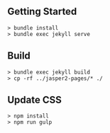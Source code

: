## Getting Started

```
> bundle install
> bundle exec jekyll serve
```

## Build

```
> bundle exec jekyll build
> cp -rf ../jasper2-pages/* ./
```

## Update CSS

```
> npm install
> npm run gulp
```
